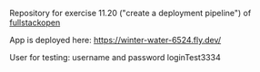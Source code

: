 Repository for exercise 11.20 ("create a deployment pipeline") of [fullstackopen](https://fullstackopen.com)

App is deployed here: https://winter-water-6524.fly.dev/

User for testing: username and password loginTest3334
